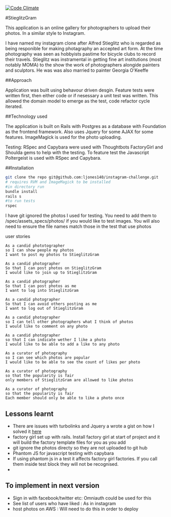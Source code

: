 [![Code Climate](https://codeclimate.com/github/ljones140/StieglitzGram/badges/gpa.svg)](https://codeclimate.com/github/ljones140/StieglitzGram)

#StieglitzGram

This application is an online gallery for photographers to upload their photos. In a similar style to Instagram.

I have named my instagram clone after Alfred Stieglitz who is regarded as being  responible for making photagraphy an accepted art form.
At the time photography was seen as hobbyists pastime for bicycle clubs to record their travels. Stieglitz was instramental in getting fine art institutions (most notably MOMA) to the show the work of photographers alongide painters and sculptors.  He was was also married to painter Georgia O'Keeffe

##Approach

Application was built using behavour driven desgin. Feature tests were written first, then either code or if nesessary a unit test was written. This allowed the domain model to emerge as the test, code refactor cycle iterated.

##Technology used



The application is built on Rails with Postgres as a database with Foundation as the frontend framework. Also uses Jquery for some AJAX for some features. ImageMagick is used for the photo uploading.

Testing: RSpec and Capybara were used with Thoughtbots  FactoryGirl and Shoulda gems to help with the testing. To feature test the Javascript Poltergeist is used with RSpec and Capybara.


##Installation

```sh
git clone the repo git@github.com:ljones140/instagram-challenge.git
# requires RVM and ImageMagick to be installed 
#in directory run
bundle install
rails s
#to run tests
rspec
```



I have git ignored the photos I used for testing. You need to add them to /spec/assets_specs/photos/ if you would like to test images. You will also need to ensure the file names match those in the test that use photos

user stories

```
As a candid phototographer
so I can show people my photos
I want to post my photos to StieglitzGram

As a candid photographer
So that I can post photos on StieglitzGram
I would like to join up to StieglitzGram

As a candid photographer
So that I can post photos as me
I want to log into StieglitzGram

As a candid photographer
So that I can avoid others posting as me
I want to log out of StieglitzGram

As a candid photographer
so I can tell other photographers what I think of photos
I would like to comment on any photo

As a candid photographer
so that I can indicate wether I like a photo
I would like to be able to add a like to any photo

As a curator of photography
so I can see which photos are popular
I would like to be able to see the count of likes per photo

As a curator of photography
so that the popularity is fair
only members of StieglitzGram are allowed to like photos

As a curator of photography
so that the popularity is fair
Each member should only be able to like a photo once

```


Lessons learnt
--------------
* There are issues with turbolinks and Jquery a wrote a gist on how I solved it [here](https://gist.github.com/ljones140/5680d652ab5e244e6838)
* factory girl set up with rails. Install factory girl at start of project and it will build the factory template files for you as you add
* git ignore the photos directy so they are not uploaded to git hub
* Phantom JS for javascript testing with capybara
* If using phantom js in a test it affects factory girl factories. If you call them inside test block they will not be recognised.
*

To implement in next version
----------

* Sign in with facebook/twitter etc: Omniauth could be used for this
* See list of users who have liked : As in instagram
* host photos on AWS : Will need to do this in order to deploy 


